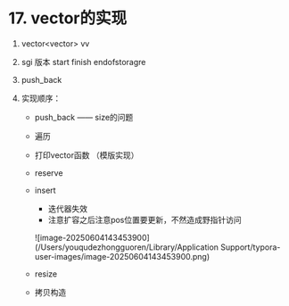 # 17. vector的实现

1. vector<vector<int>> vv 

2. sgi 版本 start finish endofstoragre

3. push_back

4. 实现顺序：

   - push_back —— size的问题

   - 遍历

   - 打印vector函数 （模版实现）

   - reserve

   - insert

     - 迭代器失效
     - 注意扩容之后注意pos位置要更新，不然造成野指针访问

     ![image-20250604143453900](/Users/youqudezhongguoren/Library/Application Support/typora-user-images/image-20250604143453900.png)

   - resize

   - 拷贝构造